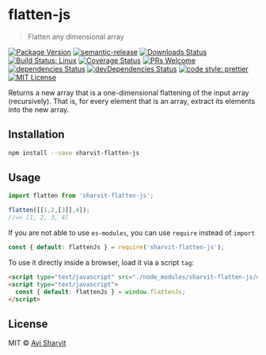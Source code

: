 # flatten-js

> Flatten any dimensional array

[![Package Version](https://img.shields.io/npm/v/flatten-js.svg?style=flat-square)](https://www.npmjs.com/package/flatten-js)
[![semantic-release](https://img.shields.io/badge/%20%20%F0%9F%93%A6%F0%9F%9A%80-semantic--release-e10079.svg)](https://github.com/semantic-release/semantic-release)
[![Downloads Status](https://img.shields.io/npm/dm/flatten-js.svg?style=flat-square)](https://npm-stat.com/charts.html?package=flatten-js&from=2016-04-01)
[![Build Status: Linux](https://img.shields.io/travis/sharvit/flatten-js/master.svg?style=flat-square)](https://travis-ci.org/sharvit/flatten-js)
[![Coverage Status](https://coveralls.io/repos/github/sharvit/flatten-js/badge.svg?branch=master)](https://coveralls.io/github/sharvit/flatten-js?branch=master)
[![PRs Welcome](https://img.shields.io/badge/PRs-welcome-brightgreen.svg?style=flat-square)](http://makeapullrequest.com)
[![dependencies Status](https://david-dm.org/sharvit/flatten-js/status.svg)](https://david-dm.org/sharvit/flatten-js)
[![devDependencies Status](https://david-dm.org/sharvit/flatten-js/dev-status.svg)](https://david-dm.org/sharvit/flatten-js?type=dev)
[![code style: prettier](https://img.shields.io/badge/code_style-prettier-ff69b4.svg?style=flat-square)](https://github.com/prettier/prettier)
[![MIT License](https://img.shields.io/npm/l/stack-overflow-copy-paste.svg?style=flat-square)](http://opensource.org/licenses/MIT)

Returns a new array that is a one-dimensional flattening of the input array (recursively).
That is, for every element that is an array, extract its elements into the new array.

## Installation

```sh
npm install --save sharvit-flatten-js
```

## Usage

```js
import flatten from 'sharvit-flatten-js';

flatten([[1,2,[3]],4]);
//=> [1, 2, 3, 4]
```

If you are not able to use `es-modules`, you can use `require` instead of `import`
```js
const { default: flattenJs } = require('sharvit-flatten-js');
```

To use it directly inside a browser, load it via a script `tag`:
```html
<script type="text/javascript" src="./node_modules/sharvit-flatten-js/dist/index.js"></script>
<script type="text/javascript">
  const { default: flattenJs } = window.flattenJs;
</script>
```

## License

MIT &copy; [Avi Sharvit](https://sharvit.github.io)
